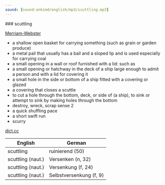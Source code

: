 ```yaml
---
sound: [sound:ankimd/english/mp3/scuttling.mp3]
---
```


\### scuttling

[Merriam-Webster](https://www.merriam-webster.com/dictionary/scuttling)

- a shallow open basket for carrying something (such as grain or garden produce)
- a metal pail that usually has a bail and a sloped lip and is used especially for carrying coal
- a small opening in a wall or roof furnished with a lid: such as
- a small opening or hatchway in the deck of a ship large enough to admit a person and with a lid for covering it
- a small hole in the side or bottom of a ship fitted with a covering or glazed
- a covering that closes a scuttle
- to cut a hole through the bottom, deck, or side of (a ship), to sink or attempt to sink by making holes through the bottom
- destroy, wreck, scrap sense 2
- a quick shuffling pace
- a short swift run
- scurry

[dict.cc](https://www.dict.cc/scuttling)

| English        | German       |
| -------------- | ------------ |
| scuttling | ruinierend (50) |
| scuttling (naut.) | Versenken (n, 32) |
| scuttling (naut.) | Versenkung (f, 24) |
| scuttling (naut.) | Selbstversenkung (f, 9) |
